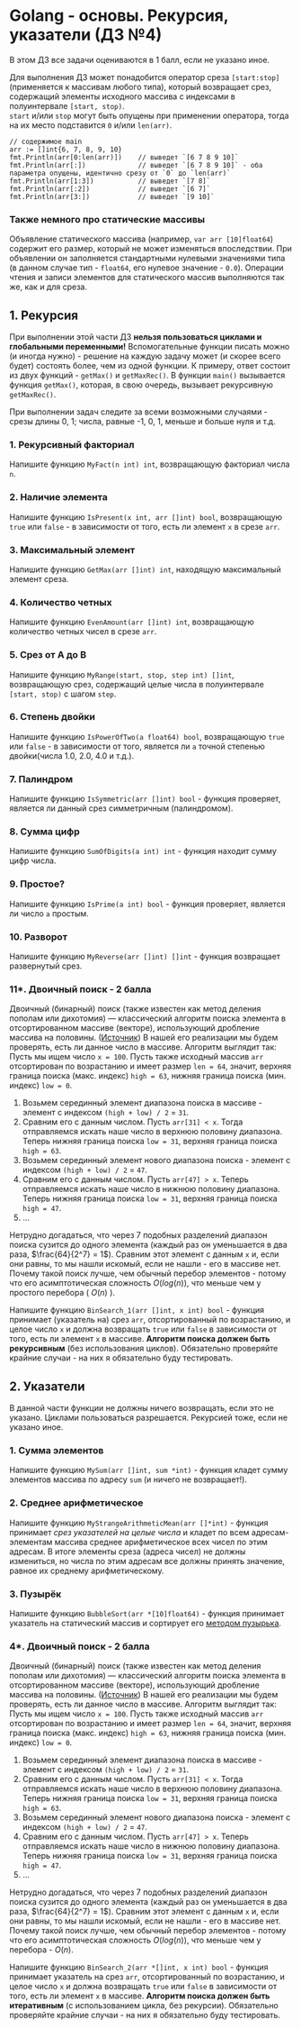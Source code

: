 # Golang - основы. Рекурсия, указатели (ДЗ №4)
В этом ДЗ все задачи оцениваются в 1 балл, если не указано иное.

Для выполнения ДЗ может понадобится оператор среза `[start:stop]` (применяется к массивам любого типа),
который возвращает срез, содержащий элементы исходного массива с индексами в полуинтервале `[start, stop)`.<br>
`start` и/или `stop` могут быть опущены при применении оператора, тогда на их место подставится `0` и/или `len(arr)`.
```golang
// содержимое main
arr := []int{6, 7, 8, 9, 10}
fmt.Println(arr[0:len(arr)])    // выведет `[6 7 8 9 10]`
fmt.Println(arr[:])             // выведет `[6 7 8 9 10]` - оба параметра опущены, идентично срезу от `0` до `len(arr)`
fmt.Println(arr[1:3])           // выведет `[7 8]`
fmt.Println(arr[:2])            // выведет `[6 7]`
fmt.Println(arr[3:])            // выведет `[9 10]`
```

### Также немного про статические массивы
Объявление статического массива (например, `var arr [10]float64`) содержит его размер, который не может изменяться впоследствии. 
При объявлении он заполняется стандартными нулевыми значениями типа (в данном случае тип - `float64`, его нулевое значение - `0.0`). 
Операции чтения и записи элементов для статического массив выполняются так же, как и для среза.
## 1. Рекурсия
При выполнении этой части ДЗ **нельзя пользоваться циклами и глобальными переменными!**
Вспомогательные функции писать можно (и иногда нужно) - решение на каждую задачу может (и скорее всего будет) состоять более, чем из одной функции. К примеру, ответ состоит из двух функций - `getMax()` и `getMaxRec()`. В функции `main()` вызывается функция `getMax()`, которая, в свою очередь, вызывает рекурсивную `getMaxRec()`.


При выполнении задач следите за всеми возможными случаями - срезы длины 0, 1; числа, равные -1, 0, 1, меньше и больше нуля и т.д.

### 1. Рекурсивный факториал
Напишите функцию `MyFact(n int) int`, возвращающую факториал числа `n`.

### 2. Наличие элемента
Напишите функцию `IsPresent(x int, arr []int) bool`, возвращающую `true` или `false` - 
в зависимости от того, есть ли элемент `x` в срезе `arr`.

### 3. Максимальный элемент
Напишите функцию `GetMax(arr []int) int`, находящую максимальный элемент среза.

### 4. Количество четных
Напишите функцию `EvenAmount(arr []int) int`, возвращающую количество четных чисел в срезе `arr`.

### 5. Срез от A до B
Напишите функцию `MyRange(start, stop, step int) []int`, возвращающую срез, содержащий целые числа в полуинтервале `[start, stop)` с шагом `step`.

### 6. Степень двойки
Напишите функцию `IsPowerOfTwo(a float64) bool`, возвращающую `true` или `false` - 
в зависимости от того, является ли `a` точной степенью двойки(числа 1.0, 2.0, 4.0 и т.д.).

### 7. Палиндром
Напишите функцию `IsSymmetric(arr []int) bool` - функция проверяет, является ли данный срез симметричным (палиндромом).

### 8. Сумма цифр
Напишите функцию `SumOfDigits(a int) int` - функция находит сумму цифр числа.

### 9. Простое?
Напишите функцию `IsPrime(a int) bool` - функция проверяет, является ли число `a` простым. 

### 10. Разворот
Напишите функцию `MyReverse(arr []int) []int` - функция возвращает развернутый срез.

### 11*. Двоичный поиск - 2 балла
Двоичный (бинарный) поиск (также известен как метод деления пополам или дихотомия) — классический алгоритм поиска элемента в отсортированном массиве (векторе), использующий дробление массива на половины. 
([Источник](https://ru.wikipedia.org/wiki/Двоичный_поиск))
В нашей его реализации мы будем проверять, есть ли данное число в массиве. Алгоритм выглядит так:<br>
Пусть мы ищем число `x = 100`. Пусть также исходный массив `arr` отсортирован по возрастанию и имеет размер `len = 64`, значит, верхняя граница поиска (макс. индекс) `high = 63`, нижняя граница поиска (мин. индекс) `low = 0`.
1. Возьмем серединный элемент диапазона поиска в массиве - элемент с индексом `(high + low) / 2` = `31`.
2. Сравним его c данным числом. Пусть `arr[31] < x`. Тогда отправляемся искать наше число в верхнюю половину диапазона.
   Теперь нижняя граница поиска `low = 31`, верхняя граница поиска `high = 63`.
3. Возьмем серединный элемент нового диапазона поиска - элемент с индексом `(high + low) / 2` = `47`.
4. Сравним его с данным числом. Пусть `arr[47] > x`. Теперь отправляемся искать наше число в нижнюю половину диапазона.
   Теперь нижняя граница поиска `low = 31`, верхняя граница поиска `high = 47`.
5. ...

Нетрудно догадаться, что через 7 подобных разделений диапазон поиска сузится до одного элемента (каждый раз он уменьшается в два раза, $\frac{64}{2^7} = 1$). 
Сравним этот элемент с данным `x` и, если они равны, то мы нашли искомый, если не нашли - его в массиве нет. 
Почему такой поиск лучше, чем обычный перебор элементов - потому что его асимптотическая сложность $O(log(n))$, что меньше чем у простого перебора ( $O(n)$ ).

Напишите функцию `BinSearch_1(arr []int, x int) bool` - функция принимает (указатель на) срез `arr`, отсортированный по возрастанию, и целое число `x` и должна возвращать `true` или `false` в зависимости от того, есть ли элемент `x` в массиве. 
**Алгоритм поиска должен быть рекурсивным** (без использования циклов).
Обязательно проверяйте крайние случаи - на них я обязательно буду тестировать.

## 2. Указатели
В данной части функции не должны ничего возвращать, если это не указано. Циклами пользоваться разрешается. Рекурсией тоже, если не указано иное.
### 1. Сумма элементов
Напишите функцию `MySum(arr []int, sum *int)` - функция кладет сумму элементов массива по адресу `sum` (и ничего не возвращает!).

### 2. Среднее арифметическое
Напишите функцию `MyStrangeArithmeticMean(arr []*int)` - функция принимает _срез указателей на целые числа_ и кладет по всем адресам-элементам массива среднее арифметическое всех чисел по этим адресам. 
В итоге элементы среза (адреса чисел) не должны измениться, но числа по этим адресам все должны принять значение, равное их среднему арифметическому.

### 3. Пузырёк
Напишите функцию `BubbleSort(arr *[10]float64)` - функция принимает указатель на статический массив и сортирует его [методом пузырька](https://ru.wikipedia.org/wiki/Сортировка_пузырьком).

### 4*. Двоичный поиск - 2 балла
Двоичный (бинарный) поиск (также известен как метод деления пополам или дихотомия) — классический алгоритм поиска элемента в отсортированном массиве (векторе), использующий дробление массива на половины. 
([Источник](https://ru.wikipedia.org/wiki/Двоичный_поиск))
В нашей его реализации мы будем проверять, есть ли данное число в массиве. Алгоритм выглядит так:<br>
Пусть мы ищем число `x = 100`. Пусть также исходный массив `arr` отсортирован по возрастанию и имеет размер `len = 64`, значит, верхняя граница поиска (макс. индекс) `high = 63`, нижняя граница поиска (мин. индекс) `low = 0`.
1. Возьмем серединный элемент диапазона поиска в массиве - элемент с индексом `(high + low) / 2` = `31`.
2. Сравним его c данным числом. Пусть `arr[31] < x`. Тогда отправляемся искать наше число в верхнюю половину диапазона.
   Теперь нижняя граница поиска `low = 31`, верхняя граница поиска `high = 63`.
3. Возьмем серединный элемент нового диапазона поиска - элемент с индексом `(high + low) / 2` = `47`.
4. Сравним его с данным числом. Пусть `arr[47] > x`. Теперь отправляемся искать наше число в нижнюю половину диапазона.
   Теперь нижняя граница поиска `low = 31`, верхняя граница поиска `high = 47`.
5. ...

Нетрудно догадаться, что через 7 подобных разделений диапазон поиска сузится до одного элемента (каждый раз он уменьшается в два раза, $\frac{64}{2^7} = 1$). Сравним этот элемент с данным `x` и, если они равны, то мы нашли искомый, если не нашли - его в массиве нет. 
Почему такой поиск лучше, чем обычный перебор элементов - потому что его асимптотическая сложность $O(log(n))$, что меньше чем у перебора - $O(n)$.

Напишите функцию `BinSearch_2(arr *[]int, x int) bool` - функция принимает указатель на срез `arr`, отсортированный по возрастанию, и целое число `x` и должна возвращать `true` или `false` в зависимости от того, есть ли элемент `x` в массиве. 
**Алгоритм поиска должен быть итеративным** (с использованием цикла, без рекурсии). 
Обязательно проверяйте крайние случаи - на них я обязательно буду тестировать.
